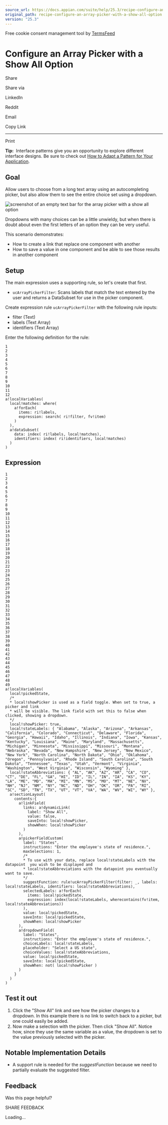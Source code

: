 ```yaml
---
source_url: https://docs.appian.com/suite/help/25.3/recipe-configure-an-array-picker-with-a-show-all-option.html
original_path: recipe-configure-an-array-picker-with-a-show-all-option.html
version: "25.3"
---
```


Free cookie consent management tool by [TermsFeed](https://www.termsfeed.com/)

# Configure an Array Picker with a Show All Option

Share

Share via

LinkedIn

Reddit

Email

Copy Link

* * *

Print

**Tip:**  Interface patterns give you an opportunity to explore different interface designs. Be sure to check out [How to Adapt a Pattern for Your Application](Adapt_a_SAIL_Recipe_to_Work_with_My_Applications.html).

## Goal

Allow users to choose from a long text array using an autocompleting picker, but also allow them to see the entire choice set using a dropdown.

![screenshot of an empty text bar for the array picker with a show all option](images/SAIL_Recipe_Picker_with_Show_All.png)

Dropdowns with many choices can be a little unwieldy, but when there is doubt about even the first letters of an option they can be very useful.

This scenario demonstrates:

-   How to create a link that replace one component with another
-   How to save a value in one component and be able to see those results in another component

## Setup

The main expression uses a supporting rule, so let's create that first.

-   `ucArrayPickerFilter`: Scans labels that match the text entered by the user and returns a DataSubset for use in the picker component.

Create expression rule `ucArrayPickerFilter` with the following rule inputs:

-   filter (Text)
-   labels (Text Array)
-   identifiers (Text Array)

Enter the following definition for the rule:

```
1
2
3
4
5
6
7
8
9
10
11
12
a!localVariables(
  local!matches: where(
    a!forEach(
      items: ri!labels,
      expression: search( ri!filter, fv!item)
    )
  ),
  a!dataSubset(
    data: index( ri!labels, local!matches),
    identifiers: index( ri!identifiers, local!matches)
  )
)
```

## Expression

```
1
2
3
4
5
6
7
8
9
10
11
12
13
14
15
16
17
18
19
20
21
22
23
24
25
26
27
28
29
30
31
32
33
34
35
36
37
38
39
40
41
42
43
44
45
46
47
48
49
a!localVariables(
  local!pickedState,
  /*
  * local!showPicker is used as a field toggle. When set to true, a picker and link
  * will be visible. The link field with set this to false when clicked, showing a dropdown.
  */
  local!showPicker: true,
  local!stateLabels: { "Alabama", "Alaska", "Arizona", "Arkansas", "California", "Colorado", "Connecticut", "Delaware", "Florida", "Georgia", "Hawaii", "Idaho", "Illinois", "Indiana", "Iowa", "Kansas", "Kentucky", "Louisiana", "Maine", "Maryland", "Massachusetts", "Michigan", "Minnesota", "Mississippi", "Missouri", "Montana", "Nebraska", "Nevada", "New Hampshire", "New Jersey", "New Mexico", "New York", "North Carolina", "North Dakota", "Ohio", "Oklahoma", "Oregon", "Pennsylvania", "Rhode Island", "South Carolina", "South Dakota", "Tennessee", "Texas", "Utah", "Vermont", "Virginia", "Washington", "West Virginia", "Wisconsin", "Wyoming" },
  local!stateAbbreviations: { "AL", "AK", "AZ", "AR", "CA", "CO", "CT", "DE", "FL", "GA", "HI", "ID", "IL", "IN", "IA", "KS", "KY", "LA", "ME", "MD", "MA", "MI", "MN", "MS", "MO", "MT", "NE", "NV", "NH", "NJ", "NM", "NY", "NC", "ND", "OH", "OK", "OR", "PA", "RI", "SC", "SD", "TN", "TX", "UT", "VT", "VA", "WA", "WV", "WI", "WY" },
  a!sectionLayout(
    contents:{
      a!linkField(
        links: a!dynamicLink(
          label: "Show All",
          value: false,
          saveInto: local!showPicker,
          showWhen: local!showPicker
        )
      ),
      a!pickerFieldCustom(
        label: "States",
        instructions: "Enter the employee's state of residence.",
        maxSelections: 1,
        /*
        * To use with your data, replace local!stateLabels with the datapoint  you wish to be displayed and
        * local!stateAbbreviations with the datapoint you eventually want to save.
        */
        suggestFunction: rule!ucArrayPickerFilter(filter: _, labels: local!stateLabels, identifiers: local!stateAbbreviations),
        selectedLabels: a!forEach(
          items: local!pickedState,
          expression: index(local!stateLabels, wherecontains(fv!item, local!stateAbbreviations))
        ),
        value: local!pickedState,
        saveInto: local!pickedState,
        showWhen: local!showPicker
      ),
      a!dropdownField(
        label: "States",
        instructions: "Enter the employee's state of residence.",
        choiceLabels: local!stateLabels,
        placeholder: "Select a US state",
        choiceValues: local!stateAbbreviations,
        value: local!pickedState,
        saveInto: local!pickedState,
        showWhen: not( local!showPicker )
      )
    }
  )
)
```

## Test it out

1.  Click the "Show All" link and see how the picker changes to a dropdown. In this example there is no link to switch back to a picker, but one could easily be added.
2.  Now make a selection with the picker. Then click "Show All". Notice how, since they use the same variable as a value, the dropdown is set to the value previously selected with the picker.

## Notable Implementation Details

-   A support rule is needed for the _suggestFunction_ because we need to partially evaluate the suggested filter.

## Feedback

Was this page helpful?

SHARE FEEDBACK

Loading...